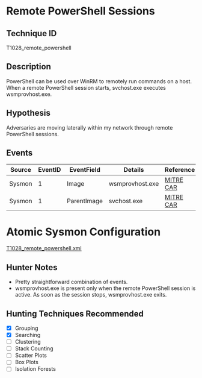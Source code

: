 # Remote PowerShell Sessions
## Technique ID
T1028_remote_powershell


## Description
PowerShell can be used over WinRM to remotely run commands on a host. When a remote PowerShell session starts, svchost.exe executes wsmprovhost.exe.


## Hypothesis
Adversaries are moving laterally within my network through remote PowerShell sessions. 


## Events

| Source | EventID | EventField | Details | Reference | 
|--------|---------|-------|---------|-----------| 
| Sysmon | 1 | Image | wsmprovhost.exe | [MITRE CAR](https://car.mitre.org/wiki/CAR-2014-11-004) |
| Sysmon | 1 | ParentImage | svchost.exe | [MITRE CAR](https://car.mitre.org/wiki/CAR-2014-11-004) |


# Atomic Sysmon Configuration
[T1028_remote_powershell.xml](https://github.com/Cyb3rWard0g/ThreatHunter-Playbook/blob/master/attack_matrix/windows/sysmon_configs/T1028_remote_powershell.xml)


## Hunter Notes
* Pretty straightforward combination of events.
* wsmprovhost.exe is present only when the remote PowerShell session is active. As soon as the session stops, wsmprovhost.exe exits. 


## Hunting Techniques Recommended

- [x] Grouping
- [x] Searching
- [ ] Clustering
- [ ] Stack Counting
- [ ] Scatter Plots
- [ ] Box Plots
- [ ] Isolation Forests